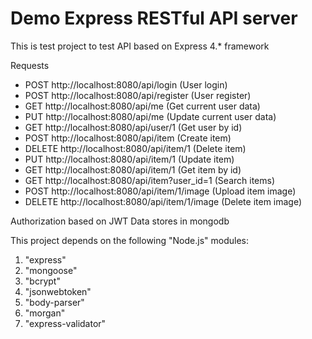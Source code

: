 # Demo Express RESTful API server
This is test project to test API based on Express 4.* framework

Requests
- POST http://localhost:8080/api/login  (User login)
- POST http://localhost:8080/api/register (User register)
- GET http://localhost:8080/api/me (Get current user data)
- PUT http://localhost:8080/api/me (Update current user data)
- GET http://localhost:8080/api/user/1 (Get user by id)
- POST http://localhost:8080/api/item (Create item)
- DELETE http://localhost:8080/api/item/1 (Delete item)
- PUT http://localhost:8080/api/item/1 (Update item)
- GET http://localhost:8080/api/item/1 (Get item by id)
- GET http://localhost:8080/api/item?user_id=1 (Search items)
- POST http://localhost:8080/api/item/1/image (Upload item image)
- DELETE http://localhost:8080/api/item/1/image (Delete item image)

Authorization based on JWT
Data stores in mongodb

This project depends on the following "Node.js" modules:
1. "express"
2. "mongoose"
3. "bcrypt"
4. "jsonwebtoken"
5. "body-parser"
6. "morgan"
7. "express-validator"

